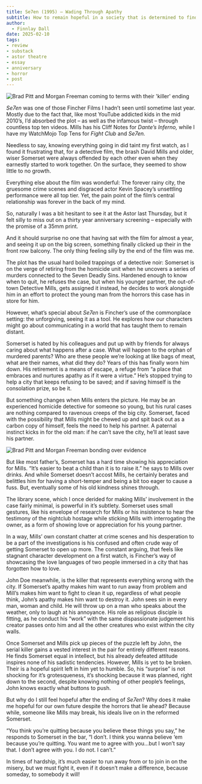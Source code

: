 ```yaml
---
title: Se7en (1995) – Wading Through Apathy
subtitle: How to remain hopeful in a society that is determined to find hopelessness.
author:
  - Finnlay Dall
date: 2025-02-10
tags:
- review
- substack
- astor theatre
- essay
- anniversary
- horror
- post
---
```

![Brad Pitt and Morgan Freeman coming to terms with their 'killer' ending](https://image.tmdb.org/t/p/original/dYjZ27hDw2QFaEIfzbNGwW0IkV9.jpg)

*Se7en* was one of those Fincher Films I hadn’t seen until sometime last year. Mostly due to the fact that, like most YouTube addicted kids in the mid 2010’s, I’d absorbed the plot – as well as the infamous twist – through countless top ten videos. Mills has his Cliff Notes for *Dante’s Inferno,* while I have my WatchMojo Top Tens for *Fight Club* and *Se7en.*

Needless to say, knowing everything going in did taint my first watch, as I found it frustrating that, for a detective film, the brash David Mills and older, wiser Somerset were always offended by each other even when they earnestly started to work together. On the surface, they seemed to show little to no growth. 

Everything else about the film was wonderful: The forever rainy city, the gruesome crime scenes and disgraced actor Kevin Spacey’s unsettling performance were all top tier. Yet, the pain point of the film’s central relationship was forever in the back of my mind.

So, naturally I was a bit hesitant to see it at the Astor last Thursday, but it felt silly to miss out on a thirty year anniversary screening – especially with the promise of a 35mm print. 

And it should surprise no one that having sat with the film for almost a year, and seeing it up on the big screen, something finally clicked up their in the front row balcony. The only thing feeling silly by the end of the film was me.

The plot has the usual hard boiled trappings of a detective noir: Somerset is on the verge of retiring from the homicide unit when he uncovers a series of murders connected to the Seven Deadly Sins. Hardened enough to know when to quit, he refuses the case, but when his younger partner, the out-of-town Detective Mills, gets assigned it instead, he decides to work alongside him in an effort to protect the young man from the horrors this case has in store for him. 

However, what’s special about *Se7en* is Fincher’s use of the commonplace setting: the unforgiving, seeing it as a tool. He explores how our characters might go about communicating in a world that has taught them to remain distant.

Somerset is hated by his colleagues and put up with by friends for always caring about what happens after a case. What will happen to the orphan of murdered parents? Who are these people we’re looking at like bags of meat, what are their names, what did they do? Years of this has finally worn him down. His retirement is a means of escape, a refuge from “a place that embraces and nurtures apathy as if it were a virtue.” He’s stopped trying to help a city that keeps refusing to be saved; and if saving himself is the consolation prize, so be it.

But something changes when Mills enters the picture. He may be an experienced homicide detective for someone so young, but his rural cases are nothing compared to ravenous creeps of the big city. Somerset, faced with the possibility that Mills might be chewed up and spit back out as a carbon copy of himself, feels the need to help his partner. A paternal instinct kicks in for the old man: if he can’t save the city, he’ll at least save his partner.

![Brad Pitt and Morgan Freeman bonding over evidence](https://image.tmdb.org/t/p/original/ejcYNEKc0C59dqNBH9CtJ0WXNd1.jpg)

But like most father’s, Somerset has a hard time showing his appreciation for Mills. “It’s easier to beat a child than it is to raise it.” he says to Mills over drinks. And while Somerset doesn’t accost Mills, he certainly berates and belittles him for having a short-temper and being a bit too eager to cause a fuss. But, eventually some of his old kindness shines through. 

The library scene, which I once derided for making Mills’ involvement in the case fairly minimal, is powerful in it’s subtlety. Somerset uses small gestures, like his envelope of research for Mills or his insistence to hear the testimony of the nightclub hostage while sticking Mills with interrogating the owner, as a form of showing love or appreciation for his young partner. 

In a way, Mills’ own constant chatter at crime scenes and his desperation to be a part of the investigations is his confused and often crude way of getting Somerset to open up more. The constant arguing, that feels like stagnant character development on a first watch, is Fincher’s way of showcasing the love languages of two people immersed in a city that has forgotten how to love. 

John Doe meanwhile, is the killer that represents everything wrong with the city. If Somerset’s apathy makes him want to run away from problem and Mill’s makes him want to fight to clean it up, regardless of what people think, John’s apathy makes him want to destroy it. John sees sin in every man, woman and child. He will throw up on a man who speaks about the weather, only to laugh at his annoyance. His role as religious disciple is fitting, as he conduct his “work” with the same dispassionate judgement his creator passes onto him and all the other creatures who exist within the city walls.

Once Somerset and Mills pick up pieces of the puzzle left by John, the serial killer gains a vested interest in the pair for entirely different reasons. He finds Somerset equal in intellect, but his already defeated attitude inspires none of his sadistic tendencies. However, Mills is yet to be broken. Their is a hopeful spirit left in him yet to humble. So, his “surprise” is not shocking for it’s grotesqueness, it’s shocking because it was planned, right down to the second, despite knowing nothing of other people’s feelings, John knows exactly what buttons to push.

But why do I still feel hopeful after the ending of *Se7en*? Why does it make me hopeful for our own future despite the horrors that lie ahead? Because while, someone like Mills may break, his ideals live on in the reformed Somerset. 

“You think you’re quitting because you believe these things you say,” he responds to Somerset in the bar, “I don’t. I think you wanna believe ‘em because you’re quitting. You want me to agree with you…but I won’t say that. I don’t agree with you. I do not. I can’t.”

In times of hardship, it’s much easier to run away from or to join in on the misery, but we must fight it, even if it doesn’t make a difference, because someday, to somebody it will!
